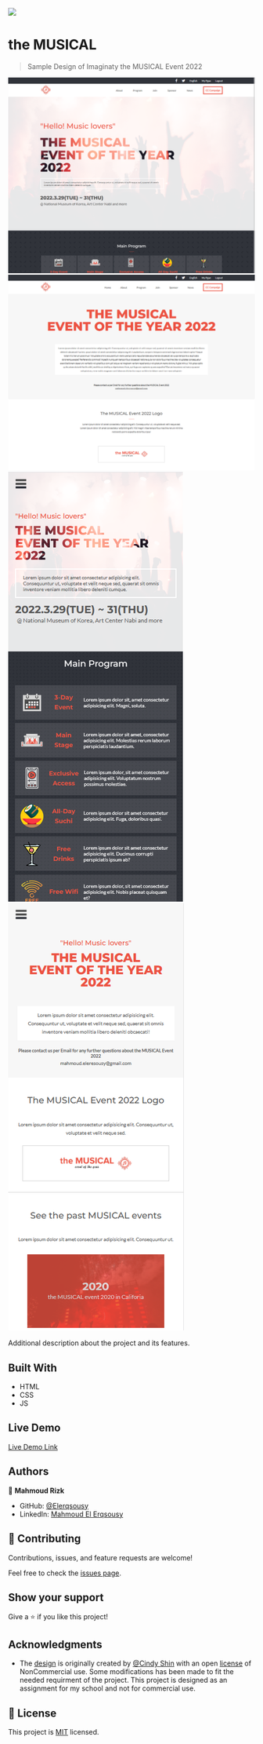 ![](https://img.shields.io/badge/Microverse-blueviolet)

# the MUSICAL

> Sample Design of Imaginaty the MUSICAL Event 2022 

![screenshot](./src/imgs/ss-dt-home.png) ![screenshot](./src/imgs/ss-dt-about.png)
![screenshot](./src/imgs/ss-mobile-home.png) ![screenshot](./src/imgs/ss-mobile-about.png)

Additional description about the project and its features.

## Built With

- HTML
- CSS
- JS

## Live Demo

[Live Demo Link](https://elerqsousy.github.io/musical-concert-page/)

## Authors

👤 **Mahmoud Rizk**

- GitHub: [@Elerqsousy](https://github.com/Elerqsousy)
- LinkedIn: [Mahmoud El Erqsousy](https://www.linkedin.com/in/mahmoud-rizk/)

## 🤝 Contributing

Contributions, issues, and feature requests are welcome!

Feel free to check the [issues page](../../issues/).

## Show your support

Give a ⭐️ if you like this project!

## Acknowledgments

- The [design](https://www.behance.net/gallery/29845175/CC-Global-Summit-2015) is originally created by [@Cindy Shin](https://www.behance.net/adagio07) with an open [license](https://creativecommons.org/licenses/by-nc/4.0/) of NonCommercial use. Some modifications has been made to fit the needed requirment of the project. This project is designed as an assignment for my school and not for commercial use. 

## 📝 License

This project is [MIT](./LICENSE) licensed.

